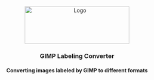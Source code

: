 <!-- PROJECT LOGO -->
<br />
<p align="center">
  <a href="https://www.ulaval.ca/en/" target="_blank">
    <img src="https://ssc.ca/sites/default/files/logo-ulaval-reseaux-sociaux.jpg" alt="Logo" width="280" height="100">
  </a>

  <h3 align="center">GIMP Labeling Converter</h3>
  <h4 align="center">Converting images labeled by GIMP to different formats</h4>

  <br/>
  <br/>

  </p>
</p>

